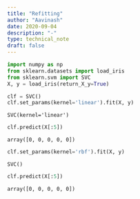 ```yaml
---
title: "Refitting"
author: "Aavinash"
date: 2020-09-04
description: "-"
type: technical_note
draft: false
---
```


```python
import numpy as np
from sklearn.datasets import load_iris
from sklearn.svm import SVC
X, y = load_iris(return_X_y=True)
```


```python
clf = SVC()
clf.set_params(kernel='linear').fit(X, y)

```




    SVC(kernel='linear')




```python
clf.predict(X[:5])
```




    array([0, 0, 0, 0, 0])




```python
clf.set_params(kernel='rbf').fit(X, y)
```




    SVC()




```python
clf.predict(X[:5])
```




    array([0, 0, 0, 0, 0])


